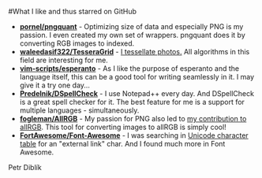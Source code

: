#What I like and thus starred on GitHub

* [**pornel/pngquant**](https://github.com/pornel/pngquant) - Optimizing size of data and especially PNG is my passion. I even created my own set of wrappers. pngquant does it by converting RGB images to indexed.
* [**waleedasif322/TesseraGrid**](https://github.com/waleedasif322/TesseraGrid) - [I tessellate photos.](http://www.mozaikar.cz) All algorithms in this field are interesting for me.
* [**vim-scripts/esperanto**](https://github.com/vim-scripts/esperanto) - As I like the purpose of esperanto and the language itself, this can be a good tool for writing seamlessly in it. I may give it a try one day...
* [**Predelnik/DSpellCheck**](https://github.com/Predelnik/DSpellCheck) - I use Notepad++ every day. And DSpellCheck is a great spell checker for it. The best feature for me is a support for multiple languages - simultaneously.
* [**fogleman/AllRGB**](https://github.com/fogleman/AllRGB) - My passion for PNG also led to [my contribution to allRGB](http://allrgb.com/petr.diblik). This tool for converting images to allRGB is simply cool!
* [**FortAwesome/Font-Awesome**](https://github.com/FortAwesome/Font-Awesome/) - I was searching in [Unicode character table](http://unicode-table.com) for an "external link" char. And I found much more in Font Awesome.

Petr Diblík
